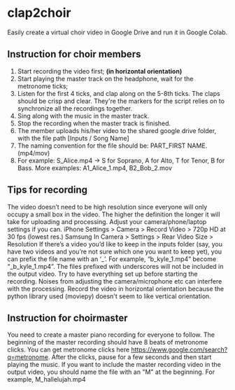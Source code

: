 # clap2choir
Easily create a virtual choir video in Google Drive and run it in Google Colab.


## Instruction for choir members
1. Start recording the video first; **(in horizontal orientation)**
2. Start playing the master track on the headphone, wait for the metronome ticks;
3. Listen for the first 4 ticks, and clap along on the 5-8th ticks. The claps should be crisp and clear. They're the markers for the script relies on to synchronize all the recordings together.
4. Sing along with the music in the master track.
5. Stop the recording when the master track is finished. 
6. The member uploads his/her video to the shared google drive folder, with the file path [Inputs / Song Name]
  1. The naming convention for the file should be: PART_FIRST NAME. (mp4/mov)
  1. For example: S_Alice.mp4 → S for Soprano, A for Alto, T for Tenor, B for Bass. More examples: A1_Alice_1.mp4, B2_Bob_2.mov
  
## Tips for recording
The video doesn’t need to be high resolution since everyone will only occupy a small box in the video. The higher the definition the longer it will take for uploading and processing. Adjust your camera/phone/laptop settings if you can.
iPhone 
Settings > Camera > Record Video > 720p HD at 30 fps (lowest res.)
Samsung
In Camera > Settings > Rear Video Size > Resolution 
If there’s a video you’d like to keep in the inputs folder (say, you have two videos and you’re not sure which one you want to keep yet), you can prefix the file name with an ‘_’. For example, “b_kyle_1.mp4” become “_b_kyle_1.mp4”. The files prefixed with underscores will not be included in the output video.
Try to have everything set up before starting the recording. Noises from adjusting the camera/microphone etc can interfere with the processing. Record the video in horizontal orientation because the python library used (moviepy) doesn't seem to like vertical orientation.

## Instruction for choirmaster
You need to create a master piano recording for everyone to follow. The beginning of the master recording should have 8 beats of metronome clicks. You can get metronome clicks here https://www.google.com/search?q=metronome. After the clicks, pause for a few seconds and then start playing the music. If you want to include the master recording video in the output video, you should name the file with an "M" at the beginning. For example, M_hallelujah.mp4
